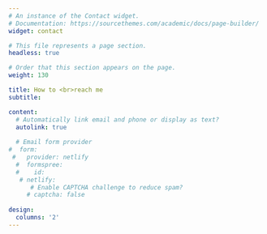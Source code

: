 ```yaml
---
# An instance of the Contact widget.
# Documentation: https://sourcethemes.com/academic/docs/page-builder/
widget: contact

# This file represents a page section.
headless: true

# Order that this section appears on the page.
weight: 130

title: How to <br>reach me
subtitle:

content:
  # Automatically link email and phone or display as text?
  autolink: true
  
  # Email form provider
#  form:
 #   provider: netlify
  #  formspree:
  #    id:
   # netlify:
      # Enable CAPTCHA challenge to reduce spam?
     # captcha: false
  
design:
  columns: '2'
---
```

